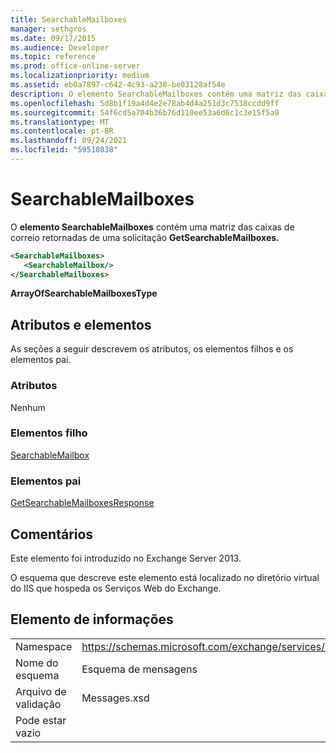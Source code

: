 ```yaml
---
title: SearchableMailboxes
manager: sethgros
ms.date: 09/17/2015
ms.audience: Developer
ms.topic: reference
ms.prod: office-online-server
ms.localizationpriority: medium
ms.assetid: eb0a7897-c642-4c93-a238-be03128af54e
description: O elemento SearchableMailboxes contém uma matriz das caixas de correio retornadas de uma solicitação GetSearchableMailboxes.
ms.openlocfilehash: 5d8b1f19a4d4e2e78ab4d4a251d3c7538ccdd9ff
ms.sourcegitcommit: 54f6cd5a704b36b76d110ee53a6d6c1c3e15f5a9
ms.translationtype: MT
ms.contentlocale: pt-BR
ms.lasthandoff: 09/24/2021
ms.locfileid: "59510838"
---
```

# <a name="searchablemailboxes"></a>SearchableMailboxes

O **elemento SearchableMailboxes** contém uma matriz das caixas de correio retornadas de uma solicitação **GetSearchableMailboxes.** 
  
```XML
<SearchableMailboxes>
   <SearchableMailbox/>
</SearchableMailboxes>
```

 **ArrayOfSearchableMailboxesType**
## <a name="attributes-and-elements"></a>Atributos e elementos

As seções a seguir descrevem os atributos, os elementos filhos e os elementos pai.
  
### <a name="attributes"></a>Atributos

Nenhum
  
### <a name="child-elements"></a>Elementos filho

[SearchableMailbox](searchablemailbox.md)
  
### <a name="parent-elements"></a>Elementos pai

[GetSearchableMailboxesResponse](getsearchablemailboxesresponse.md)
  
## <a name="remarks"></a>Comentários

Este elemento foi introduzido no Exchange Server 2013.
  
O esquema que descreve este elemento está localizado no diretório virtual do IIS que hospeda os Serviços Web do Exchange.
  
## <a name="element-information"></a>Elemento de informações

|||
|:-----|:-----|
|Namespace  <br/> |https://schemas.microsoft.com/exchange/services/2006/messages  <br/> |
|Nome do esquema  <br/> |Esquema de mensagens  <br/> |
|Arquivo de validação  <br/> |Messages.xsd  <br/> |
|Pode estar vazio  <br/> ||
   

